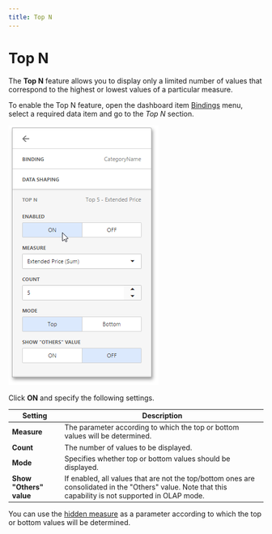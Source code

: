 ```yaml
---
title: Top N
---
```

# Top N
The **Top N** feature allows you to display only a limited number of values that correspond to the highest or lowest values of a particular measure.

To enable the Top N feature, open the dashboard item [Bindings](../../../../dashboard-for-web/articles/web-dashboard-designer-mode/ui-elements/dashboard-item-menu.md) menu, select a required data item and go to the _Top N_ section.

![wdd-top-n](../../../images/Img124644.png)

Click **ON** and specify the following settings.

| Setting | Description |
|---|---|
| **Measure** | The parameter according to which the top or bottom values will be determined. |
| **Count** | The number of values to be displayed. |
| **Mode** | Specifies whether top or bottom values should be displayed. |
| **Show "Others" value** | If enabled, all values that are not the top/bottom ones are consolidated in the "Others" value. Note that this capability is not supported in OLAP mode. |

You can use the [hidden measure](../../../../dashboard-for-web/articles/web-dashboard-designer-mode/binding-dashboard-items-to-data/hidden-data-items.md) as a parameter according to which the top or bottom values will be determined.